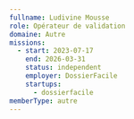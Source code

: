 ```yaml
---
fullname: Ludivine Mousse
role: Opérateur de validation
domaine: Autre
missions:
  - start: 2023-07-17
    end: 2026-03-31
    status: independent
    employer: DossierFacile
    startups:
      - dossierfacile
memberType: autre
---
```

